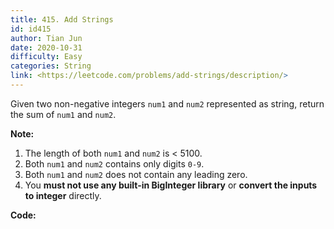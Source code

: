 ```yaml
---
title: 415. Add Strings
id: id415
author: Tian Jun
date: 2020-10-31
difficulty: Easy
categories: String
link: <https://leetcode.com/problems/add-strings/description/>
---
```


Given two non-negative integers `num1` and `num2` represented as string,
return the sum of `num1` and `num2`.

**Note:**

  1. The length of both `num1` and `num2` is < 5100.
  2. Both `num1` and `num2` contains only digits `0-9`.
  3. Both `num1` and `num2` does not contain any leading zero.
  4. You **must not use any built-in BigInteger library** or **convert the inputs to integer** directly.


**Code:**
